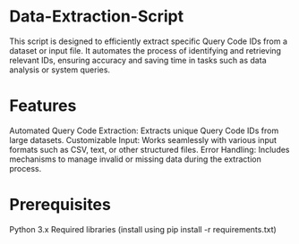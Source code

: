 # Data-Extraction-Script
This script is designed to efficiently extract specific Query Code IDs from a dataset or input file. It automates the process of identifying and retrieving relevant IDs, ensuring accuracy and saving time in tasks such as data analysis or system queries.

# Features
Automated Query Code Extraction: Extracts unique Query Code IDs from large datasets.
Customizable Input: Works seamlessly with various input formats such as CSV, text, or other structured files.
Error Handling: Includes mechanisms to manage invalid or missing data during the extraction process.

# Prerequisites
Python 3.x
Required libraries (install using pip install -r requirements.txt)
